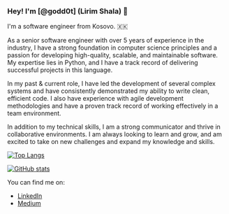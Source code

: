 ### Hey! I'm [@godd0t] (Lirim Shala) 👋


I'm a software engineer from Kosovo. 🇽🇰


As a senior software engineer with over 5 years of experience in the industry, I have a strong foundation in computer science principles and a passion for developing high-quality, scalable, and maintainable software. My expertise lies in Python, and I have a track record of delivering successful projects in this language.

In my past & current role, I have led the development of several complex systems and have consistently demonstrated my ability to write clean, efficient code. I also have experience with agile development methodologies and have a proven track record of working effectively in a team environment.

In addition to my technical skills, I am a strong communicator and thrive in collaborative environments. I am always looking to learn and grow, and am excited to take on new challenges and expand my knowledge and skills.

[![Top Langs](https://github-readme-stats.vercel.app/api/top-langs/?username=godd0t&langs_count=5&layout=compact&theme=dracula&repo=django-docker-quickstart)](https://github.com/godd0t/django-docker-quickstart)

[![GitHub stats](https://github-readme-stats.vercel.app/api?username=godd0t)](https://github.com/anuraghazra/github-readme-stats)

You can find me on:

* [LinkedIn](https://www.linkedin.com/in/lirim-shala/)
* [Medium](https://medium.com/@lirshala01)
